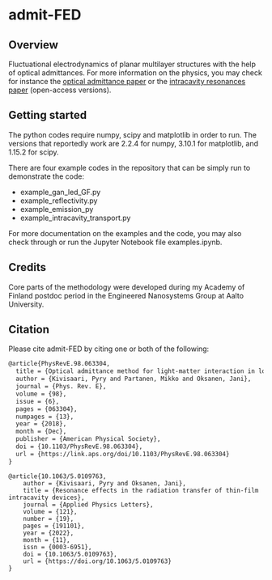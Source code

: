 # admit-FED

## Overview

Fluctuational electrodynamics of planar multilayer structures with the help of optical admittances. For more information on the physics, you may check for instance the [optical admittance paper](https://urn.fi/URN:NBN:fi:aalto-201812216669) or the [intracavity resonances paper](https://urn.fi/URN:NBN:fi:aalto-202211096478) (open-access versions).

## Getting started

The python codes require numpy, scipy and matplotlib in order to run. The versions that reportedly work are 2.2.4 for numpy, 3.10.1 for matplotlib, and 1.15.2 for scipy.

There are four example codes in the repository that can be simply run to demonstrate the code:

+ example_gan_led_GF.py
+ example_reflectivity.py
+ example_emission_py
+ example_intracavity_transport.py

For more documentation on the examples and the code, you may also check through or run the Jupyter Notebook file examples.ipynb.

## Credits

Core parts of the methodology were developed during my Academy of Finland postdoc period in the Engineered Nanosystems Group at Aalto University.

## Citation

Please cite admit-FED by citing one or both of the following:

```latex
@article{PhysRevE.98.063304,
  title = {Optical admittance method for light-matter interaction in lossy planar resonators},
  author = {Kivisaari, Pyry and Partanen, Mikko and Oksanen, Jani},
  journal = {Phys. Rev. E},
  volume = {98},
  issue = {6},
  pages = {063304},
  numpages = {13},
  year = {2018},
  month = {Dec},
  publisher = {American Physical Society},
  doi = {10.1103/PhysRevE.98.063304},
  url = {https://link.aps.org/doi/10.1103/PhysRevE.98.063304}
}
```
```
@article{10.1063/5.0109763,
    author = {Kivisaari, Pyry and Oksanen, Jani},
    title = {Resonance effects in the radiation transfer of thin-film intracavity devices},
    journal = {Applied Physics Letters},
    volume = {121},
    number = {19},
    pages = {191101},
    year = {2022},
    month = {11},
    issn = {0003-6951},
    doi = {10.1063/5.0109763},
    url = {https://doi.org/10.1063/5.0109763}
}
```


